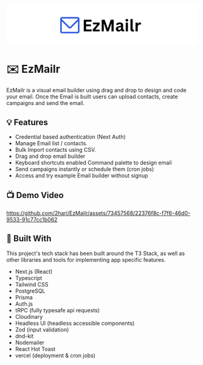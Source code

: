 ![EzMailr Logo](/public/logo.png?raw=0)

# ✉️ EzMailr

EzMailr is a visual email builder using drag and drop to design and code your email. Once the Email is built users can upload contacts, create campaigns and send the email.

## 💡 Features

- Credential based authentication (Next Auth)
- Manage Email list / contacts.
- Bulk Import contacts using CSV.
- Drag and drop email builder
- Keyboard shortcuts enabled Command palette to design email
- Send campaigns instantly or schedule them (cron jobs)
- Access and try example Email builder without signup

## 📺 Demo Video
https://github.com/2hari/EzMailr/assets/73457568/22376f8c-f7f6-46d0-9533-91c77cc1b062

## 🔨 Built With

This project's tech stack has been built around the T3 Stack, as well as other libraries and tools for implementing app specific features.

- Next.js (React)
- Typescript
- Tailwind CSS
- PostgreSQL
- Prisma
- Auth.js
- tRPC (fully typesafe api requests)
- Cloudinary
- Headless UI (headless accessible components)
- Zod (input validation)
- dnd-kit
- Nodemailer
- React Hot Toast
- vercel (deployment & cron jobs)




